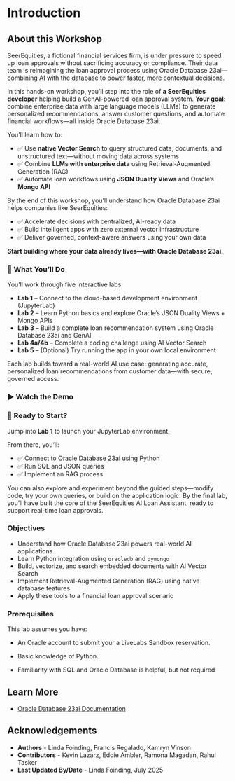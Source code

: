 # Introduction

## About this Workshop

SeerEquities, a fictional financial services firm, is under pressure to speed up loan approvals without sacrificing accuracy or compliance. Their data team is reimagining the loan approval process using Oracle Database 23ai—combining AI with the database to power faster, more contextual decisions.

In this hands-on workshop, you’ll step into the role of **a SeerEquities developer** helping build a GenAI-powered loan approval system. **Your goal:** combine enterprise data with large language models (LLMs) to generate personalized recommendations, answer customer questions, and automate financial workflows—all inside Oracle Database 23ai.

You’ll learn how to:

* ✅ Use **native Vector Search** to query structured data, documents, and unstructured text—without moving data across systems  
* ✅ Combine **LLMs with enterprise data** using Retrieval-Augmented Generation (RAG)  
* ✅ Automate loan workflows using **JSON Duality Views** and Oracle’s **Mongo API**

By the end of this workshop, you’ll understand how Oracle Database 23ai helps companies like SeerEquities:

* ✅ Accelerate decisions with centralized, AI-ready data  
* ✅ Build intelligent apps with zero external vector infrastructure  
* ✅ Deliver governed, context-aware answers using your own data

**Start building where your data already lives—with Oracle Database 23ai.**

### 🔧 What You’ll Do

You’ll work through five interactive labs:

- **Lab 1** – Connect to the cloud-based development environment (JupyterLab)
- **Lab 2** – Learn Python basics and explore Oracle’s JSON Duality Views + Mongo APIs
- **Lab 3** – Build a complete loan recommendation system using Oracle Database 23ai and GenAI
- **Lab 4a/4b** – Complete a coding challenge using AI Vector Search
- **Lab 5** – (Optional) Try running the app in your own local environment

Each lab builds toward a real-world AI use case: generating accurate, personalized loan recommendations from customer data—with secure, governed access.


### ▶️ Watch the Demo

  [](videohub:1_mg30brw3:medium)


### 🚀 Ready to Start?

Jump into **Lab 1** to launch your JupyterLab environment.

From there, you’ll:

* ✅ Connect to Oracle Database 23ai using Python
* ✅ Run SQL and JSON queries
* ✅ Implement an RAG process

You can also explore and experiment beyond the guided steps—modify code, try your own queries, or build on the application logic. By the final lab, you’ll have built the core of the SeerEquities AI Loan Assistant, ready to support real-time loan approvals.

### Objectives

* Understand how Oracle Database 23ai powers real-world AI applications  
* Learn Python integration using `oracledb` and `pymongo`  
* Build, vectorize, and search embedded documents with AI Vector Search  
* Implement Retrieval-Augmented Generation (RAG) using native database features  
* Apply these tools to a financial loan approval scenario  

### Prerequisites

This lab assumes you have:

* An Oracle account to submit your a LiveLabs Sandbox reservation.

* Basic knowledge of Python.

* Familiarity with SQL and Oracle Database is helpful, but not required  

## Learn More

* [Oracle Database 23ai Documentation](https://docs.oracle.com/en/database/oracle/oracle-database/23/)

## Acknowledgements
* **Authors** - Linda Foinding, Francis Regalado, Kamryn Vinson
* **Contributors** - Kevin Lazarz, Eddie Ambler, Ramona Magadan, Rahul Tasker
* **Last Updated By/Date** - Linda Foinding, July 2025